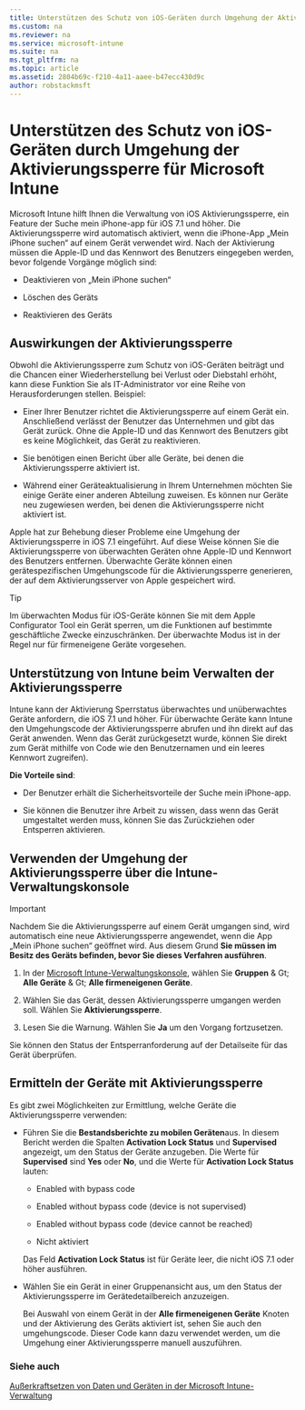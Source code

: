 ```yaml
---
title: Unterstützen des Schutz von iOS-Geräten durch Umgehung der Aktivierungssperre für Microsoft Intune
ms.custom: na
ms.reviewer: na
ms.service: microsoft-intune
ms.suite: na
ms.tgt_pltfrm: na
ms.topic: article
ms.assetid: 2804b69c-f210-4a11-aaee-b47ecc430d9c
author: robstackmsft
---
```

# Unterstützen des Schutz von iOS-Geräten durch Umgehung der Aktivierungssperre für Microsoft Intune
Microsoft Intune hilft Ihnen die Verwaltung von iOS Aktivierungssperre, ein Feature der Suche mein iPhone-app für iOS 7.1 und höher. Die Aktivierungssperre wird automatisch aktiviert, wenn die iPhone-App „Mein iPhone suchen“ auf einem Gerät verwendet wird. Nach der Aktivierung müssen die Apple-ID und das Kennwort des Benutzers eingegeben werden, bevor folgende Vorgänge möglich sind:

-   Deaktivieren von „Mein iPhone suchen“

-   Löschen des Geräts

-   Reaktivieren des Geräts

## Auswirkungen der Aktivierungssperre
Obwohl die Aktivierungssperre zum Schutz von iOS-Geräten beiträgt und die Chancen einer Wiederherstellung bei Verlust oder Diebstahl erhöht, kann diese Funktion Sie als IT-Administrator vor eine Reihe von Herausforderungen stellen. Beispiel:

-   Einer Ihrer Benutzer richtet die Aktivierungssperre auf einem Gerät ein. Anschließend verlässt der Benutzer das Unternehmen und gibt das Gerät zurück. Ohne die Apple-ID und das Kennwort des Benutzers gibt es keine Möglichkeit, das Gerät zu reaktivieren.

-   Sie benötigen einen Bericht über alle Geräte, bei denen die Aktivierungssperre aktiviert ist.

-   Während einer Geräteaktualisierung in Ihrem Unternehmen möchten Sie einige Geräte einer anderen Abteilung zuweisen. Es können nur Geräte neu zugewiesen werden, bei denen die Aktivierungssperre nicht aktiviert ist.

Apple hat zur Behebung dieser Probleme eine Umgehung der Aktivierungssperre in iOS 7.1 eingeführt. Auf diese Weise können Sie die Aktivierungssperre von überwachten Geräten ohne Apple-ID und Kennwort des Benutzers entfernen. Überwachte Geräte können einen gerätespezifischen Umgehungscode für die Aktivierungssperre generieren, der auf dem Aktivierungsserver von Apple gespeichert wird.

> [!TIP]
> Im überwachten Modus für iOS-Geräte können Sie mit dem Apple Configurator Tool ein Gerät sperren, um die Funktionen auf bestimmte geschäftliche Zwecke einzuschränken. Der überwachte Modus ist in der Regel nur für firmeneigene Geräte vorgesehen.

## Unterstützung von Intune beim Verwalten der Aktivierungssperre
Intune kann der Aktivierung Sperrstatus überwachtes und unüberwachtes Geräte anfordern, die iOS 7.1 und höher. Für überwachte Geräte kann Intune den Umgehungscode der Aktivierungssperre abrufen und ihn direkt auf das Gerät anwenden. Wenn das Gerät zurückgesetzt wurde, können Sie direkt zum Gerät mithilfe von Code wie den Benutzernamen und ein leeres Kennwort zugreifen).

**Die Vorteile sind**:

-   Der Benutzer erhält die Sicherheitsvorteile der Suche mein iPhone-app.

-   Sie können die Benutzer ihre Arbeit zu wissen, dass wenn das Gerät umgestaltet werden muss, können Sie das Zurückziehen oder Entsperren aktivieren.

## Verwenden der Umgehung der Aktivierungssperre über die Intune-Verwaltungskonsole
> [!IMPORTANT]
> Nachdem Sie die Aktivierungssperre auf einem Gerät umgangen sind, wird automatisch eine neue Aktivierungssperre angewendet, wenn die App „Mein iPhone suchen“ geöffnet wird. Aus diesem Grund **Sie müssen im Besitz des Geräts befinden, bevor Sie dieses Verfahren ausführen**.

1.  In der [Microsoft Intune-Verwaltungskonsole](https://manage.microsoft.com), wählen Sie **Gruppen** & Gt; **Alle Geräte** & Gt; **Alle firmeneigenen Geräte**.

2.  Wählen Sie das Gerät, dessen Aktivierungssperre umgangen werden soll. Wählen Sie **Aktivierungssperre**.

3.  Lesen Sie die Warnung. Wählen Sie **Ja** um den Vorgang fortzusetzen.

Sie können den Status der Entsperranforderung auf der Detailseite für das Gerät überprüfen.

## Ermitteln der Geräte mit Aktivierungssperre
Es gibt zwei Möglichkeiten zur Ermittlung, welche Geräte die Aktivierungssperre verwenden:

-   Führen Sie die **Bestandsberichte zu mobilen Geräten**aus. In diesem Bericht werden die Spalten **Activation Lock Status** und **Supervised** angezeigt, um den Status der Geräte anzugeben. Die Werte für **Supervised** sind **Yes** oder **No**, und die Werte für **Activation Lock Status** lauten:

    -   Enabled with bypass code

    -   Enabled without bypass code (device is not supervised)

    -   Enabled without bypass code (device cannot be reached)

    -   Nicht aktiviert

    Das Feld **Activation Lock Status** ist für Geräte leer, die nicht iOS 7.1 oder höher ausführen.

-   Wählen Sie ein Gerät in einer Gruppenansicht aus, um den Status der Aktivierungssperre im Gerätedetailbereich anzuzeigen.

    Bei Auswahl von einem Gerät in der **Alle firmeneigenen Geräte** Knoten und der Aktivierung des Geräts aktiviert ist, sehen Sie auch den umgehungscode. Dieser Code kann dazu verwendet werden, um die Umgehung einer Aktivierungssperre manuell auszuführen.

### Siehe auch
[Außerkraftsetzen von Daten und Geräten in der Microsoft Intune-Verwaltung](retire-data-and-devices-from-microsoft-intune-management.md)



<!--HONumber=Mar16_HO4-->


